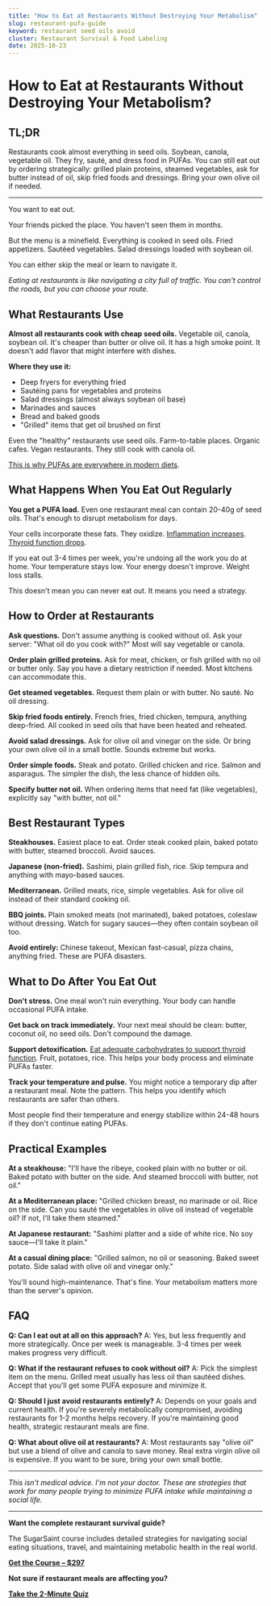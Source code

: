 ```yaml
---
title: "How to Eat at Restaurants Without Destroying Your Metabolism"
slug: restaurant-pufa-guide
keyword: restaurant seed oils avoid
cluster: Restaurant Survival & Food Labeling
date: 2025-10-23
---
```


# How to Eat at Restaurants Without Destroying Your Metabolism?

## TL;DR

Restaurants cook almost everything in seed oils. Soybean, canola, vegetable oil. They fry, sauté, and dress food in PUFAs. You can still eat out by ordering strategically: grilled plain proteins, steamed vegetables, ask for butter instead of oil, skip fried foods and dressings. Bring your own olive oil if needed.

---

You want to eat out.

Your friends picked the place. You haven't seen them in months.

But the menu is a minefield. Everything is cooked in seed oils. Fried appetizers. Sautéed vegetables. Salad dressings loaded with soybean oil.

You can either skip the meal or learn to navigate it.

*Eating at restaurants is like navigating a city full of traffic. You can't control the roads, but you can choose your route.*

## What Restaurants Use

**Almost all restaurants cook with cheap seed oils.** Vegetable oil, canola, soybean oil. It's cheaper than butter or olive oil. It has a high smoke point. It doesn't add flavor that might interfere with dishes.

**Where they use it:**
- Deep fryers for everything fried
- Sautéing pans for vegetables and proteins
- Salad dressings (almost always soybean oil base)
- Marinades and sauces
- Bread and baked goods
- "Grilled" items that get oil brushed on first

Even the "healthy" restaurants use seed oils. Farm-to-table places. Organic cafes. Vegan restaurants. They still cook with canola oil.

[This is why PUFAs are everywhere in modern diets](/blog/pufas-vs-saturated-fat).

## What Happens When You Eat Out Regularly

**You get a PUFA load.** Even one restaurant meal can contain 20-40g of seed oils. That's enough to disrupt metabolism for days.

Your cells incorporate these fats. They oxidize. [Inflammation increases](/blog/pufas-inflammation). [Thyroid function drops](/blog/seed-oils-and-thyroid).

If you eat out 3-4 times per week, you're undoing all the work you do at home. Your temperature stays low. Your energy doesn't improve. Weight loss stalls.

This doesn't mean you can never eat out. It means you need a strategy.

## How to Order at Restaurants

**Ask questions.** Don't assume anything is cooked without oil. Ask your server: "What oil do you cook with?" Most will say vegetable or canola.

**Order plain grilled proteins.** Ask for meat, chicken, or fish grilled with no oil or butter only. Say you have a dietary restriction if needed. Most kitchens can accommodate this.

**Get steamed vegetables.** Request them plain or with butter. No sauté. No oil dressing.

**Skip fried foods entirely.** French fries, fried chicken, tempura, anything deep-fried. All cooked in seed oils that have been heated and reheated.

**Avoid salad dressings.** Ask for olive oil and vinegar on the side. Or bring your own olive oil in a small bottle. Sounds extreme but works.

**Order simple foods.** Steak and potato. Grilled chicken and rice. Salmon and asparagus. The simpler the dish, the less chance of hidden oils.

**Specify butter not oil.** When ordering items that need fat (like vegetables), explicitly say "with butter, not oil."

## Best Restaurant Types

**Steakhouses.** Easiest place to eat. Order steak cooked plain, baked potato with butter, steamed broccoli. Avoid sauces.

**Japanese (non-fried).** Sashimi, plain grilled fish, rice. Skip tempura and anything with mayo-based sauces.

**Mediterranean.** Grilled meats, rice, simple vegetables. Ask for olive oil instead of their standard cooking oil.

**BBQ joints.** Plain smoked meats (not marinated), baked potatoes, coleslaw without dressing. Watch for sugary sauces—they often contain soybean oil too.

**Avoid entirely:** Chinese takeout, Mexican fast-casual, pizza chains, anything fried. These are PUFA disasters.

## What to Do After You Eat Out

**Don't stress.** One meal won't ruin everything. Your body can handle occasional PUFA intake.

**Get back on track immediately.** Your next meal should be clean: butter, coconut oil, no seed oils. Don't compound the damage.

**Support detoxification.** [Eat adequate carbohydrates to support thyroid function](/blog/seed-oils-and-thyroid). Fruit, potatoes, rice. This helps your body process and eliminate PUFAs faster.

**Track your temperature and pulse.** You might notice a temporary dip after a restaurant meal. Note the pattern. This helps you identify which restaurants are safer than others.

Most people find their temperature and energy stabilize within 24-48 hours if they don't continue eating PUFAs.

## Practical Examples

**At a steakhouse:**
"I'll have the ribeye, cooked plain with no butter or oil. Baked potato with butter on the side. And steamed broccoli with butter, not oil."

**At a Mediterranean place:**
"Grilled chicken breast, no marinade or oil. Rice on the side. Can you sauté the vegetables in olive oil instead of vegetable oil? If not, I'll take them steamed."

**At Japanese restaurant:**
"Sashimi platter and a side of white rice. No soy sauce—I'll take it plain."

**At a casual dining place:**
"Grilled salmon, no oil or seasoning. Baked sweet potato. Side salad with olive oil and vinegar only."

You'll sound high-maintenance. That's fine. Your metabolism matters more than the server's opinion.

## FAQ

**Q: Can I eat out at all on this approach?**
A: Yes, but less frequently and more strategically. Once per week is manageable. 3-4 times per week makes progress very difficult.

**Q: What if the restaurant refuses to cook without oil?**
A: Pick the simplest item on the menu. Grilled meat usually has less oil than sautéed dishes. Accept that you'll get some PUFA exposure and minimize it.

**Q: Should I just avoid restaurants entirely?**
A: Depends on your goals and current health. If you're severely metabolically compromised, avoiding restaurants for 1-2 months helps recovery. If you're maintaining good health, strategic restaurant meals are fine.

**Q: What about olive oil at restaurants?**
A: Most restaurants say "olive oil" but use a blend of olive and canola to save money. Real extra virgin olive oil is expensive. If you want to be sure, bring your own small bottle.

---

*This isn't medical advice. I'm not your doctor. These are strategies that work for many people trying to minimize PUFA intake while maintaining a social life.*

---

**Want the complete restaurant survival guide?**

The SugarSaint course includes detailed strategies for navigating social eating situations, travel, and maintaining metabolic health in the real world.

**[Get the Course – $297](https://buy.polar.sh/polar_cl_8P7Z3TGPlCzXSgbJ0MNkG3HrYyVlcumvIjDMu3YLrwH)**

**Not sure if restaurant meals are affecting you?**

**[Take the 2-Minute Quiz](/quiz)**
